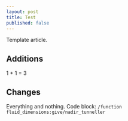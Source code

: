 ```yaml
---
layout: post
title: Test
published: false
---
```


Template article.

## Additions

1 + 1 = 3

## Changes

Everything and nothing.
Code block: `/function fluid_dimensions:give/nadir_tunneller`
